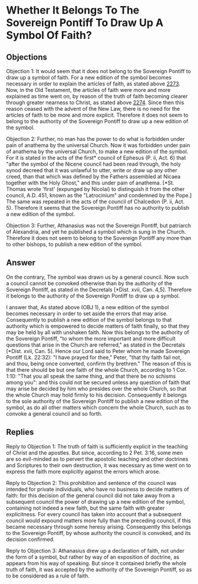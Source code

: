 # Whether It Belongs To The Sovereign Pontiff To Draw Up A Symbol Of Faith?

## Objections

Objection 1: It would seem that it does not belong to the Sovereign Pontiff to draw up a symbol of faith. For a new edition of the symbol becomes necessary in order to explain the articles of faith, as stated above [2273](A[9]). Now, in the Old Testament, the articles of faith were more and more explained as time went on, by reason of the truth of faith becoming clearer through greater nearness to Christ, as stated above [2274](A[7]). Since then this reason ceased with the advent of the New Law, there is no need for the articles of faith to be more and more explicit. Therefore it does not seem to belong to the authority of the Sovereign Pontiff to draw up a new edition of the symbol.

Objection 2: Further, no man has the power to do what is forbidden under pain of anathema by the universal Church. Now it was forbidden under pain of anathema by the universal Church, to make a new edition of the symbol. For it is stated in the acts of the first* council of Ephesus (P. ii, Act. 6) that "after the symbol of the Nicene council had been read through, the holy synod decreed that it was unlawful to utter, write or draw up any other creed, than that which was defined by the Fathers assembled at Nicaea together with the Holy Ghost," and this under pain of anathema. [*St. Thomas wrote 'first' (expunged by Nicolai) to distinguish it from the other council, A.D. 451, known as the "Latrocinium" and condemned by the Pope.] The same was repeated in the acts of the council of Chalcedon (P. ii, Act. 5). Therefore it seems that the Sovereign Pontiff has no authority to publish a new edition of the symbol.

Objection 3: Further, Athanasius was not the Sovereign Pontiff, but patriarch of Alexandria, and yet he published a symbol which is sung in the Church. Therefore it does not seem to belong to the Sovereign Pontiff any more than to other bishops, to publish a new edition of the symbol.

## Answer

On the contrary, The symbol was drawn us by a general council. Now such a council cannot be convoked otherwise than by the authority of the Sovereign Pontiff, as stated in the Decretals [*Dist. xvii, Can. 4,5]. Therefore it belongs to the authority of the Sovereign Pontiff to draw up a symbol.

I answer that, As stated above (OBJ 1), a new edition of the symbol becomes necessary in order to set aside the errors that may arise. Consequently to publish a new edition of the symbol belongs to that authority which is empowered to decide matters of faith finally, so that they may be held by all with unshaken faith. Now this belongs to the authority of the Sovereign Pontiff, "to whom the more important and more difficult questions that arise in the Church are referred," as stated in the Decretals [*Dist. xvii, Can. 5]. Hence our Lord said to Peter whom he made Sovereign Pontiff (Lk. 22:32): "I have prayed for thee," Peter, "that thy faith fail not, and thou, being once converted, confirm thy brethren." The reason of this is that there should be but one faith of the whole Church, according to 1 Cor. 1:10: "That you all speak the same thing, and that there be no schisms among you": and this could not be secured unless any question of faith that may arise be decided by him who presides over the whole Church, so that the whole Church may hold firmly to his decision. Consequently it belongs to the sole authority of the Sovereign Pontiff to publish a new edition of the symbol, as do all other matters which concern the whole Church, such as to convoke a general council and so forth.

## Replies

Reply to Objection 1: The truth of faith is sufficiently explicit in the teaching of Christ and the apostles. But since, according to 2 Pet. 3:16, some men are so evil-minded as to pervert the apostolic teaching and other doctrines and Scriptures to their own destruction, it was necessary as time went on to express the faith more explicitly against the errors which arose.

Reply to Objection 2: This prohibition and sentence of the council was intended for private individuals, who have no business to decide matters of faith: for this decision of the general council did not take away from a subsequent council the power of drawing up a new edition of the symbol, containing not indeed a new faith, but the same faith with greater explicitness. For every council has taken into account that a subsequent council would expound matters more fully than the preceding council, if this became necessary through some heresy arising. Consequently this belongs to the Sovereign Pontiff, by whose authority the council is convoked, and its decision confirmed.

Reply to Objection 3: Athanasius drew up a declaration of faith, not under the form of a symbol, but rather by way of an exposition of doctrine, as appears from his way of speaking. But since it contained briefly the whole truth of faith, it was accepted by the authority of the Sovereign Pontiff, so as to be considered as a rule of faith.